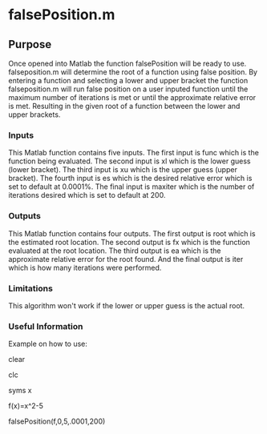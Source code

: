 # falsePosition.m
## Purpose
Once opened into Matlab the function falsePosition will be ready to use. falseposition.m will determine the root of a function using false position. By entering a function and selecting a lower and upper bracket the function falseposition.m will run false position on a user inputed function until the maximum number of iterations is met or until the approximate relative error is met. Resulting in the given root of a function between the lower and upper brackets.
### Inputs
This Matlab function contains five inputs. The first input is func which is the function being evaluated. The second input is xl which is the lower guess (lower bracket). The third input is xu which is the upper guess (upper bracket). The fourth input is es which is the desired relative error which is set to default at 0.0001%. The final input is maxiter which is the number of iterations desired which is set to default at 200.
### Outputs
This Matlab function contains four outputs. The first output is root which is the estimated root location. The second output is fx which is the function evaluated at the root location. The third output is ea which is the approximate relative error for the root found. And the final output is iter which is how many iterations were performed.
### Limitations
This algorithm won't work if the lower or upper guess is the actual root.
### Useful Information
Example on how to use:

clear

clc

syms x

f(x)=x^2-5

falsePosition(f,0,5,.0001,200)

